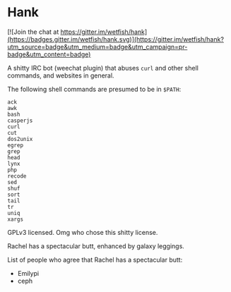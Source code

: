 Hank
====

[![Join the chat at https://gitter.im/wetfish/hank](https://badges.gitter.im/wetfish/hank.svg)](https://gitter.im/wetfish/hank?utm_source=badge&utm_medium=badge&utm_campaign=pr-badge&utm_content=badge)

A shitty IRC bot (weechat plugin) that abuses `curl` and other shell commands,
and websites in general.

The following shell commands are presumed to be in `$PATH`:

    ack
    awk
    bash
    casperjs
    curl
    cut
    dos2unix
    egrep
    grep
    head
    lynx
    php
    recode
    sed
    shuf
    sort
    tail
    tr
    uniq
    xargs

GPLv3 licensed. Omg who chose this shitty license.

Rachel has a spectacular butt, enhanced by galaxy leggings.

List of people who agree that Rachel has a spectacular butt:

- Emilypi
- ceph
